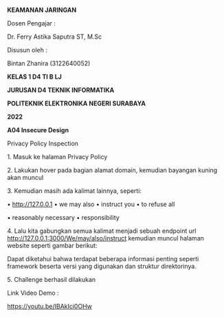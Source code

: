 ﻿<a name="br1"></a>**KEAMANAN JARINGAN**

Dosen Pengajar :

Dr. Ferry Astika Saputra ST, M.Sc

Disusun oleh :

Bintan Zhanira (3122640052)

**KELAS 1 D4 TI B LJ**

**JURUSAN D4 TEKNIK INFORMATIKA**

**POLITEKNIK ELEKTRONIKA NEGERI SURABAYA**

**2022**




<a name="br2"></a>**A04 Insecure Design**

Privacy Policy Inspection

1\. Masuk ke halaman Privacy Policy




<a name="br3"></a>2. Lakukan hover pada bagian alamat domain, kemudian bayangan kuning akan muncul

3\. Kemudian masih ada kalimat lainnya, seperti:

• http://127.0.0.1 • we may also • instruct you • to refuse all

• reasonably necessary• responsibility

4\. Lalu kita gabungkan semua kalimat menjadi sebuah endpoint url http://127.0.0.1:3000/We/may/also/instruct kemudian muncul halaman website seperti gambar berikut:

Dapat diketahui bahwa terdapat beberapa informasi penting seperti framework besertaversi yang digunakan dan struktur direktorinya.



<a name="br4"></a>5. Challenge berhasil dilakukan

Link Video Demo :

https://youtu.be/IBAkIci0OHw
